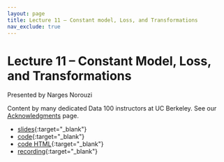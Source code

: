 ```yaml
---
layout: page
title: Lecture 11 – Constant model, Loss, and Transformations
nav_exclude: true
---
```


# Lecture 11 – Constant Model, Loss, and Transformations

Presented by Narges Norouzi

Content by many dedicated Data 100 instructors at UC Berkeley. See our [Acknowledgments](../../acks) page.

- [slides](https://docs.google.com/presentation/d/1-gP234MVUtxIWWKY-8mwhrKUh0OBLEcPXemqOmwkvp0/edit?usp=sharing){:target="_blank"}
- [code](https://data100.datahub.berkeley.edu/hub/user-redirect/git-pull?repo=https%3A%2F%2Fgithub.com%2FDS-100%2Ffa24-student&urlpath=lab%2Ftree%2Ffa24-student%2Flecture%2Flec11%2Flec11.ipynb&branch=main){:target="_blank"}
- [code HTML](../../resources/assets/lectures/lec11/lec11.html){:target="_blank"}
- [recording](https://youtu.be/ol0n7L9CczM){:target="_blank"}